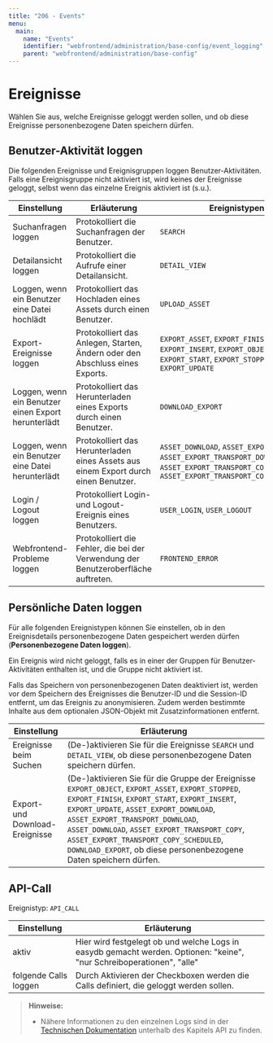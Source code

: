 ```yaml
---
title: "206 - Events"
menu:
  main:
    name: "Events"
    identifier: "webfrontend/administration/base-config/event_logging"
    parent: "webfrontend/administration/base-config"
---
```

# Ereignisse

Wählen Sie aus, welche Ereignisse geloggt werden sollen, und ob diese Ereignisse personenbezogene Daten speichern dürfen.

## Benutzer-Aktivität loggen

Die folgenden Ereignisse und Ereignisgruppen loggen Benutzer-Aktivitäten. Falls eine Ereignisgruppe nicht aktiviert ist, wird keines der Ereignisse geloggt, selbst wenn das einzelne Ereignis aktiviert ist (s.u.).

|Einstellung | Erläuterung | Ereignistypen |
|---|---|---|
| Suchanfragen loggen | Protokolliert die Suchanfragen der Benutzer. | `SEARCH` |
| Detailansicht loggen | Protokolliert die Aufrufe einer Detailansicht. | `DETAIL_VIEW` |
| Loggen, wenn ein Benutzer eine Datei hochlädt | Protokolliert das Hochladen eines Assets durch einen Benutzer. | `UPLOAD_ASSET` |
| Export-Ereignisse loggen | Protokolliert das Anlegen, Starten, Ändern oder den Abschluss eines Exports. | `EXPORT_ASSET`, `EXPORT_FINISH`, `EXPORT_INSERT`, `EXPORT_OBJECT`, `EXPORT_START`, `EXPORT_STOPPED`, `EXPORT_UPDATE` |
| Loggen, wenn ein Benutzer einen Export herunterlädt | Protokolliert das Herunterladen eines Exports durch einen Benutzer. | `DOWNLOAD_EXPORT` |
| Loggen, wenn ein Benutzer eine Datei herunterlädt | Protokolliert das Herunterladen eines Assets aus einem Export durch einen Benutzer. | `ASSET_DOWNLOAD`, `ASSET_EXPORT_DOWNLOAD`, `ASSET_EXPORT_TRANSPORT_DOWNLOAD`, `ASSET_EXPORT_TRANSPORT_COPY`, `ASSET_EXPORT_TRANSPORT_COPY_SCHEDULED` |
| Login / Logout loggen | Protokolliert Login- und Logout-Ereignis eines Benutzers. | `USER_LOGIN`, `USER_LOGOUT` |
| Webfrontend-Probleme loggen | Protokolliert die Fehler, die bei der Verwendung der Benutzeroberfläche auftreten. | `FRONTEND_ERROR` |

## Persönliche Daten loggen

Für alle folgenden Ereignistypen können Sie einstellen, ob in den Ereignisdetails personenbezogene Daten gespeichert werden dürfen (**Personenbezogene Daten loggen**).

Ein Ereignis wird nicht geloggt, falls es in einer der Gruppen für Benutzer-Aktivitäten enthalten ist, und die Gruppe nicht aktiviert ist.

Falls das Speichern von personenbezogenen Daten deaktiviert ist, werden vor dem Speichern des Ereignisses die Benutzer-ID und die Session-ID entfernt, um das Ereignis zu anonymisieren. Zudem werden bestimmte Inhalte aus dem optionalen JSON-Objekt mit Zusatzinformationen entfernt.

| Einstellung                     | Erläuterung                                                  |
| ------------------------------- | ------------------------------------------------------------ |
| Ereignisse beim Suchen          | (De-)aktivieren Sie für die Ereignisse `SEARCH` und `DETAIL_VIEW`, ob diese personenbezogene Daten speichern dürfen. |
| Export- und Download-Ereignisse | (De-)aktivieren Sie für die Gruppe der Ereignisse `EXPORT_OBJECT`, `EXPORT_ASSET`, `EXPORT_STOPPED`, `EXPORT_FINISH`, `EXPORT_START`, `EXPORT_INSERT`, `EXPORT_UPDATE`, `ASSET_EXPORT_DOWNLOAD`, `ASSET_EXPORT_TRANSPORT_DOWNLOAD`, `ASSET_DOWNLOAD`, `ASSET_EXPORT_TRANSPORT_COPY`, `ASSET_EXPORT_TRANSPORT_COPY_SCHEDULED`, `DOWNLOAD_EXPORT`, ob diese personenbezogene Daten speichern dürfen. |

## API-Call

Ereignistyp: `API_CALL`

| Einstellung | Erläuterung |
|---|---|
| aktiv | Hier wird festgelegt ob und welche Logs in easydb gemacht werden. Optionen: "keine", "nur Schreiboperationen", "alle" |
| folgende Calls loggen	| Durch Aktivieren der Checkboxen werden die Calls definiert, die geloggt werden sollen. |

> **Hinweise:**
>
> - Nähere Informationen zu den einzelnen Logs sind in der [Technischen Dokumentation](https://docs.easydb.de/en/technical/api) unterhalb des Kapitels API zu finden.
